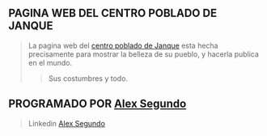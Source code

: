 
## PAGINA WEB DEL CENTRO POBLADO DE JANQUE
> La pagina web del [centro poblado de Janque](https://cp-janque.com) esta hecha precisamente para mostrar la belleza de su pueblo, y hacerla publica en el mundo.
>> Sus costumbres y todo.
## PROGRAMADO POR [Alex Segundo](https://github.com/Segundo-hub)
> Linkedin [Alex Segundo](https://www.linkedin.com/in/alex-segundo/?target=_blank)